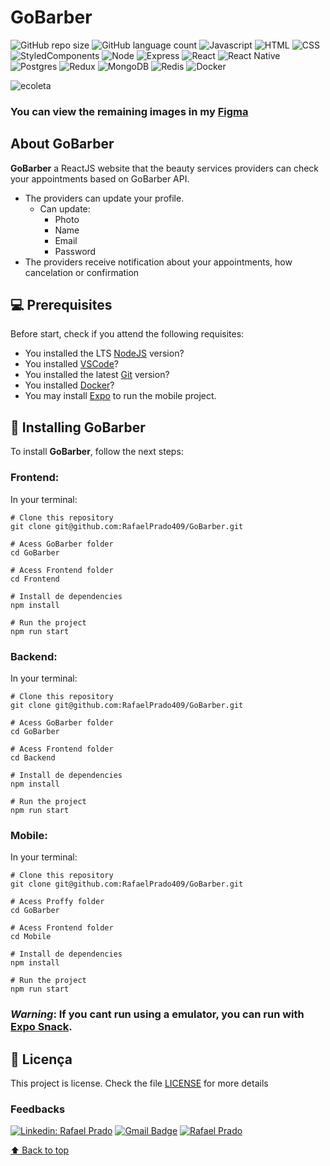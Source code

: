 # **GoBarber**

![GitHub repo size](https://img.shields.io/github/repo-size/RafaelPrado409/GoBarber?style=for-the-badge)
![GitHub language count](https://img.shields.io/github/languages/count/RafaelPrado409/GoBarber?style=for-the-badge)
![Javascript](https://img.shields.io/badge/JavaScript-F7DF1E?style=for-the-badge&logo=javascript&logoColor=black)
![HTML](https://img.shields.io/badge/HTML5-E34F26?style=for-the-badge&logo=html5&logoColor=white)
![CSS](https://img.shields.io/badge/CSS3-1572B6?style=for-the-badge&logo=css3&logoColor=white)
![StyledComponents](https://img.shields.io/badge/styled--components-DB7093?style=for-the-badge&logo=styled-components&logoColor=white)
![Node](https://img.shields.io/badge/Node.js-43853D?style=for-the-badge&logo=node.js&logoColor=white)
![Express](https://img.shields.io/badge/Express.js-404D59?style=for-the-badge)
![React](https://img.shields.io/badge/React-20232A?style=for-the-badge&logo=react&logoColor=61DAFB)
![React Native](https://img.shields.io/badge/React_Native-20232A?style=for-the-badge&logo=react&logoColor=61DAFB)
![Postgres](https://img.shields.io/badge/PostgreSQL-316192?style=for-the-badge&logo=postgresql&logoColor=white)
![Redux](https://img.shields.io/badge/Redux-593D88?style=for-the-badge&logo=redux&logoColor=white)
![MongoDB](https://img.shields.io/badge/MongoDB-4EA94B?style=for-the-badge&logo=mongodb&logoColor=white)
![Redis](https://img.shields.io/badge/Redis-316192?style=for-the-badge&logo=redis&logoColor=white)
![Docker](https://img.shields.io/badge/Docker-1572B6?style=for-the-badge&logo=docker&logoColor=white)

<img src="https://i.imgur.com/JfSkDs0.png" alt="ecoleta">

### You can view the remaining images in my [Figma](https://www.figma.com/file/eNWSch2g4SHwntcLuE3sNl/GoBarber?node-id=0%3A1)

## About GoBarber

**GoBarber** a ReactJS website that the beauty services providers can check your appointments based on GoBarber API.

- The providers can update your profile.
  - Can update:
    - Photo
    - Name
    - Email
    - Password
- The providers receive notification about your appointments, how cancelation or confirmation

## 💻 Prerequisites

Before start, check if you attend the following requisites:
* You installed the LTS [NodeJS](https://nodejs.org/en/) version?
* You installed [VSCode](https://code.visualstudio.com/)?
* You installed the latest [Git](https://git-scm.com/) version?
* You installed [Docker](https://www.docker.com/get-started)?
* You may install [Expo](https://expo.io/) to run the mobile project.

## 🚀 Installing GoBarber

To install **GoBarber**, follow the next steps:

### Frontend:

In your terminal:

```
# Clone this repository
git clone git@github.com:RafaelPrado409/GoBarber.git
```
```
# Acess GoBarber folder
cd GoBarber
```
```
# Acess Frontend folder
cd Frontend
```
```
# Install de dependencies
npm install
```
```
# Run the project
npm run start
```
### Backend:

In your terminal:

```
# Clone this repository
git clone git@github.com:RafaelPrado409/GoBarber.git
```
```
# Acess GoBarber folder
cd GoBarber
```
```
# Acess Frontend folder
cd Backend
```
```
# Install de dependencies
npm install
```
```
# Run the project
npm run start
```
### Mobile:

In your terminal:

```
# Clone this repository
git clone git@github.com:RafaelPrado409/GoBarber.git
```
```
# Acess Proffy folder
cd GoBarber
```
```
# Acess Frontend folder
cd Mobile
```
```
# Install de dependencies
npm install
```
```
# Run the project
npm run start
```
### ***Warning***: If you cant run using a emulator, you can run with [Expo Snack](https://snack.expo.io/).

## 📝 Licença

This project is license. Check the file [LICENSE](LICENSE.md) for more details

### Feedbacks

[![Linkedin: Rafael Prado](https://img.shields.io/badge/-RafaelPrado-blue?style=flat-square&logo=Linkedin&logoColor=white&link=LINK-DO-SEU-LINKEDIN)](https://www.linkedin.com/in/rafael-prado-8a40b6132/)
[![Gmail Badge](https://img.shields.io/badge/-santiagorafael409@gmail.com-006bed?style=flat-square&logo=Gmail&logoColor=white&link=mailto:SEU-EMAIL)](mailto:santiagorafael409@gmail.com)
[![Rafael Prado]( https://img.shields.io/github/followers/RafaelPrado409?label=follow&style=social)](https://github.com/RafaelPrado409)

[⬆ Back to top](#GoBarber)<br>
